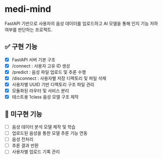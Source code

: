 # medi-mind

FastAPI 기반으로 사용자의 음성 데이터를 업로드하고 AI 모델을 통해 인지 기능 저하 여부를 판단하는 프로젝트.

## ✅ 구현 기능

- [X] FastAPI 서버 기본 구조  
- [X] /connect : 사용자 고유 ID 생성  
- [X] /predict : 음성 파일 업로드 및 추론 수행
- [X] /disconnect : 사용자별 저장 디렉토리 및 파일 삭제
- [X] 사용자별 UUID 기반 디렉토리 구조 파일 관리
- [X] 모듈화된 라우터 및 서비스 분리
- [X] 테스트용 1class 음성 모델 구조 제작 

## 🚧 미구현 기능

- [ ] 음성 데이터 분석 모델 제작 및 학습  
- [ ] 업로드된 음성을 통한 모델 추론 기능 연동  
- [ ] 음성 전처리  
- [ ] 추론 결과 반환  
- [ ] 사용자별 업로드 기록 관리  
